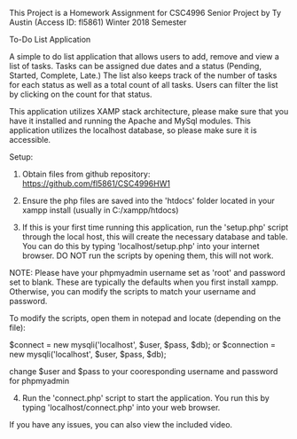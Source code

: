 This Project is a Homework Assignment for CSC4996 Senior Project
by Ty Austin (Access ID: fl5861) Winter 2018 Semester

To-Do List Application

A simple to do list application that allows users to add, remove and view a list of tasks.  Tasks can be assigned due dates and a status (Pending, Started, Complete, Late.)  The list also keeps track of the number of tasks for each status as well as a total count of all tasks.  Users can filter the list by clicking on the count for that status.

This application utilizes XAMP stack architecture, please make sure that you have it installed and running the Apache and MySql modules.  This application utilizes the localhost database, so please make sure it is accessible.  

Setup:
1. Obtain files from github repository:
https://github.com/fl5861/CSC4996HW1

2.  Ensure the php files are saved into the 'htdocs' folder located in your xampp install (usually in C:/xampp/htdocs)

3.  If this is your first time running this application, run the 'setup.php' script through the local host, this will create the necessary database and table.  You can do this by typing 'localhost/setup.php' into your internet browser.  DO NOT run the scripts by opening them, this will not work.

NOTE: Please have your phpmyadmin username set as 'root' and password set to blank.  These are typically the defaults when you first install xampp.  Otherwise, you can modify the scripts to match your username and password.

To modify the scripts, open them in notepad and locate (depending on the file):

$connect = new mysqli('localhost', $user, $pass, $db);
or
$connection = new mysqli('localhost', $user, $pass, $db);

change $user and $pass to your cooresponding username and password for phpmyadmin

4.  Run the 'connect.php' script to start the application.  You run this by typing 'localhost/connect.php' into your web browser.  

If you have any issues, you can also view the included video.
